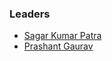 ### Leaders
* [Sagar Kumar Patra](mailto:sagar.patra@owasp.org)
* [Prashant Gaurav](mailto:prashant.gaurav@owasp.org)
